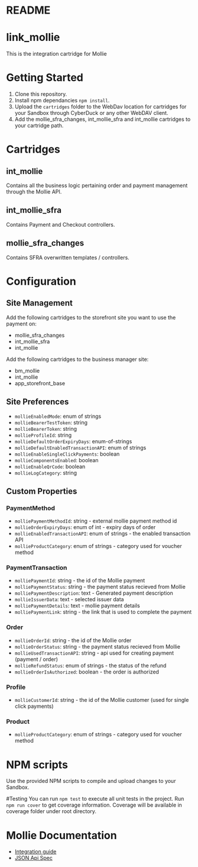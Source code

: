 # README #
# link_mollie

This is the integration cartridge for Mollie

# Getting Started

1. Clone this repository.
2. Install npm dependancies `npm install`.
3. Upload the `cartridges` folder to the WebDav location for cartridges for your Sandbox through CyberDuck or any other WebDAV client.
4. Add the mollie_sfra_changes, int_mollie_sfra and int_mollie cartridges to your cartridge path.


# Cartridges

## int_mollie

Contains all the business logic pertaining order and payment management through
the Mollie API.

## int_mollie_sfra

Contains Payment and Checkout controllers.

## mollie_sfra_changes

Contains SFRA overwritten templates / controllers.

# Configuration

## Site Management

Add the following cartridges to the storefront site you want to use the payment on:

- mollie_sfra_changes
- int_mollie_sfra
- int_mollie

Add the following cartridges to the business manager site:

- bm_mollie
- int_mollie
- app_storefront_base

## Site Preferences 

- `mollieEnabledMode`: enum of strings
- `mollieBearerTestToken`: string
- `mollieBearerToken`: string
- `mollieProfileId`: string
- `mollieDefaultOrderExpiryDays`: enum-of-strings
- `mollieDefaultEnabledTransactionAPI`: enum of strings
- `mollieEnableSingleClickPayments`: boolean
- `mollieComponentsEnabled`: boolean
- `mollieEnableQrCode`: boolean
- `mollieLogCategory`: string

## Custom Properties

### PaymentMethod
- `molliePaymentMethodId`: string - external mollie payment method id
- `mollieOrderExpiryDays`: enum of int - expiry days of order
- `mollieEnabledTransactionAPI`: enum of strings - the enabled transaction API
- `mollieProductCategory`: enum of strings - category used for voucher method

### PaymentTransaction
- `molliePaymentId`: string - the id of the Mollie payment
- `molliePaymentStatus`: string - the payment status recieved from Mollie
- `molliePaymentDescription`: text - Generated payment description
- `mollieIssuerData`: text - selected issuer data
- `molliePaymentDetails`: text - mollie payment details
- `molliePaymentLink`: string - the link that is used to complete the payment

### Order
- `mollieOrderId`: string - the id of the Mollie order
- `mollieOrderStatus`: string - the payment status recieved from Mollie
- `mollieUsedTransactionAPI`: string - api used for creating payment (payment / order)
- `mollieRefundStatus`: enum of strings - the status of the refund
- `mollieOrderIsAuthorized`: boolean - the order is authorized

### Profile
- `mollieCustomerId`: string - the id of the Mollie customer (used for single click payments)

### Product
- `mollieProductCategory`: enum of strings - category used for voucher method

# NPM scripts
Use the provided NPM scripts to compile and upload changes to your Sandbox.

#Testing
You can run `npm test` to execute all unit tests in the project. Run `npm run cover` to get coverage information. Coverage will be available in coverage folder under root directory.

# Mollie Documentation

- [Integration guide](https://docs.mollie.com/index/)
- [JSON Api Spec](https://docs.mollie.com/reference/v2/payments-api/create-payment)
